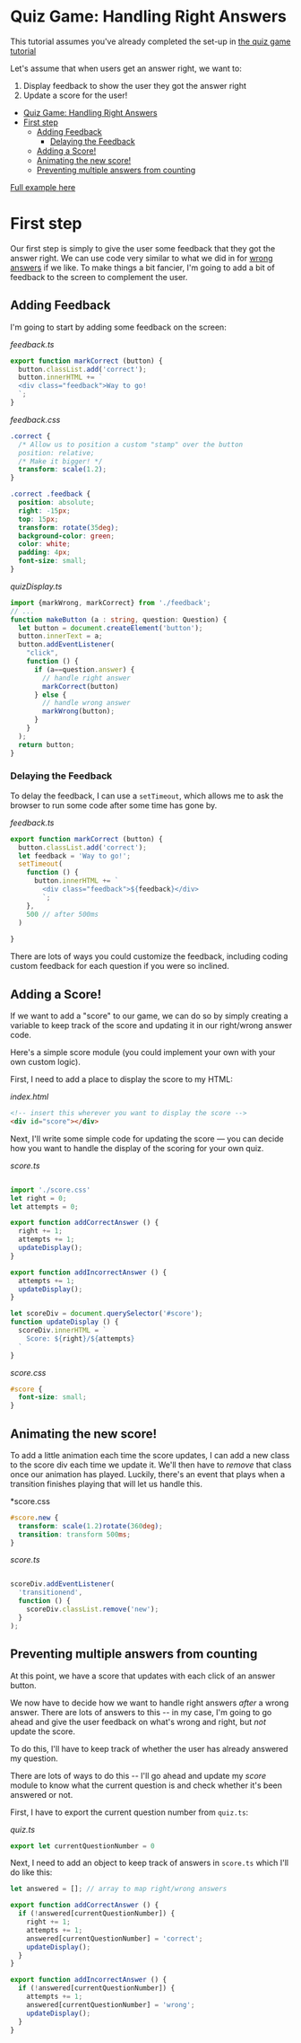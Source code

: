 # Quiz Game: Handling Right Answers

This tutorial assumes you've already completed the set-up in [the quiz game tutorial]('./quizgame.md)

Let's assume that when users get an answer right, we want to:

1. Display feedback to show the user they got the answer right
1. Update a score for the user!

- [Quiz Game: Handling Right Answers](#quiz-game-handling-right-answers)
- [First step](#first-step)
  - [Adding Feedback](#adding-feedback)
    - [Delaying the Feedback](#delaying-the-feedback)
  - [Adding a Score!](#adding-a-score)
  - [Animating the new score!](#animating-the-new-score)
  - [Preventing multiple answers from counting](#preventing-multiple-answers-from-counting)

[Full example here](https://replit.com/@ThomasHinkle/QuizGame-Full#quiz.ts)
# First step

Our first step is simply to give the user some feedback that they got the answer right. We can use code very similar to what we did in for [wrong answers](quizgame-animating-wrong.md) if we like. To make things a bit fancier, I'm going to add a bit of feedback to the screen to complement the user.

## Adding Feedback

I'm going to start by adding some feedback on the screen:

*feedback.ts*
```typescript
export function markCorrect (button) {
  button.classList.add('correct');
  button.innerHTML += `
  <div class="feedback">Way to go!
  `;
}
```

*feedback.css*
```css
.correct {
  /* Allow us to position a custom "stamp" over the button
  position: relative;
  /* Make it bigger! */
  transform: scale(1.2);
}

.correct .feedback {
  position: absolute;
  right: -15px;
  top: 15px;
  transform: rotate(35deg);
  background-color: green;
  color: white;
  padding: 4px;
  font-size: small;
}
```

*quizDisplay.ts*
```typescript
import {markWrong, markCorrect} from './feedback';
// ...
function makeButton (a : string, question: Question) {
  let button = document.createElement('button');
  button.innerText = a;
  button.addEventListener(
    "click",
    function () {
      if (a==question.answer) {
        // handle right answer
        markCorrect(button)
      } else {
        // handle wrong answer
        markWrong(button);
      }
    }
  );
  return button;
}
```

### Delaying the Feedback

To delay the feedback, I can use a `setTimeout`, which allows me to ask the browser to run some code after some time has gone by.

*feedback.ts*

```typescript
export function markCorrect (button) {
  button.classList.add('correct');
  let feedback = 'Way to go!';
  setTimeout(
    function () {
      button.innerHTML += `
        <div class="feedback">${feedback}</div>
        `;
    },
    500 // after 500ms
  )
 
}
```

There are lots of ways you could customize the feedback, including coding custom feedback for each question if you were so inclined.

## Adding a Score!

If we want to add a "score" to our game, we can do so by simply creating a variable to keep track of the score and updating it in our right/wrong answer code.

Here's a simple score module (you could implement your own with your own custom logic).

First, I need to add a place to display the score to my HTML:

*index.html*

```html
<!-- insert this wherever you want to display the score -->
<div id="score"></div>
```

Next, I'll write some simple code for updating the score &mdash; you can decide how you want to handle the display of the scoring for your own quiz.

*score.ts*

```typescript

import './score.css'
let right = 0;
let attempts = 0;

export function addCorrectAnswer () {
  right += 1;
  attempts += 1;
  updateDisplay();
}

export function addIncorrectAnswer () {
  attempts += 1;
  updateDisplay();
}

let scoreDiv = document.querySelector('#score');
function updateDisplay () {
  scoreDiv.innerHTML = `
    Score: ${right}/${attempts}
  `
}
```

*score.css*
```css
#score {
  font-size: small;
}
```

## Animating the new score!

To add a little animation each time the score updates, I can add a new class to the score div each time we update it. We'll then have to *remove* that class once our animation has played. Luckily, there's an event that plays when a transition finishes playing that will let us handle this.

*score.css

```css
#score.new {
  transform: scale(1.2)rotate(360deg);
  transition: transform 500ms;
}
```

*score.ts*

```typescript

scoreDiv.addEventListener(
  'transitionend',
  function () {
    scoreDiv.classList.remove('new');
  }
);
```

## Preventing multiple answers from counting

At this point, we have a score that updates with each click of an answer button.

We now have to decide how we want to handle right answers *after* a wrong answer. There are lots of answers to this -- in my case, I'm going to go ahead and give the user feedback on what's wrong and right, but *not* update the score.

To do this, I'll have to keep track of whether the user has already answered my question.

There are lots of ways to do this -- I'll go ahead and update my *score* module to know what the current question is and check whether it's been answered or not.

First, I have to export the current question number from `quiz.ts`:

*quiz.ts*

```typescript
export let currentQuestionNumber = 0
```

Next, I need to add an object to keep track of answers in `score.ts` which I'll do like this:

```score.ts
let answered = []; // array to map right/wrong answers

export function addCorrectAnswer () {
  if (!answered[currentQuestionNumber]) {
    right += 1;
    attempts += 1;
    answered[currentQuestionNumber] = 'correct';
    updateDisplay();
  }
}

export function addIncorrectAnswer () {
  if (!answered[currentQuestionNumber]) {
    attempts += 1;
    answered[currentQuestionNumber] = 'wrong';
    updateDisplay();
  }
}
```
